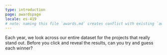 ```yaml
---
type: introduction
page: awardspage
locale: es-419
# note: naming this file `awards.md` creates conflict with existing `awards.yml`
---
```


Each year, we look across our entire dataset for the projects that really stand out. Before you click and reveal the results, can you try and guess each winner?